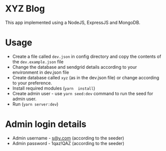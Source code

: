 # XYZ Blog

This app implemented using a NodeJS, ExpressJS and MongoDB.
# Usage
- Create a file called `dev.json` in config directory and copy the contents of the `dev.example.json` file
- Change the database and sendgrid details according to your environment in dev.json file
- Create database called `xyz` (as in the dev.json file) or change according to your preference.
- Install required modules (`yarn  install`)
- Create admin user - use `yarn seed:dev` command to run the seed for admin user.
- Run (`yarn server:dev`)

# Admin login details
- Admin username - s@y.com (according to the seeder)
- Admin password - 1qaz!QAZ (according to the seeder)